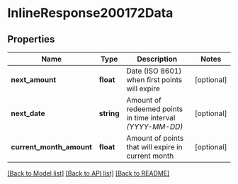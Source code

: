 # InlineResponse200172Data

## Properties
Name | Type | Description | Notes
------------ | ------------- | ------------- | -------------
**next_amount** | **float** | Date (ISO 8601) when first points will expire | [optional] 
**next_date** | **string** | Amount of redeemed points in time interval *(YYYY-MM-DD)* | [optional] 
**current_month_amount** | **float** | Amount of points that will expire in current month | [optional] 

[[Back to Model list]](../../README.md#documentation-for-models) [[Back to API list]](../../README.md#documentation-for-api-endpoints) [[Back to README]](../../README.md)


